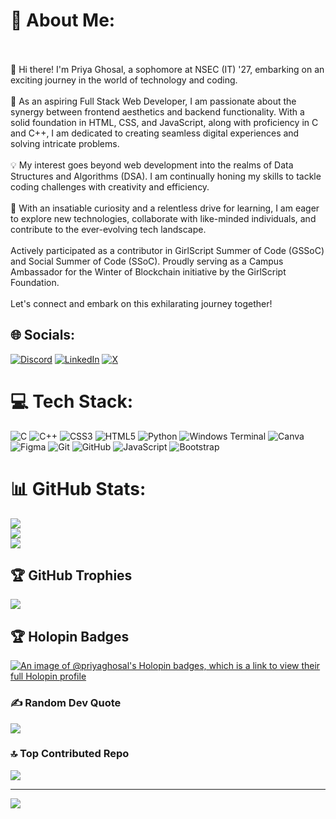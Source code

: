 # 💫 About Me:
<br><br>👋 Hi there! I'm Priya Ghosal, a sophomore at NSEC (IT) '27, embarking on an exciting journey in the world of technology and coding.<br><br>🌟 As an aspiring Full Stack Web Developer, I am passionate about the synergy between frontend aesthetics and backend functionality. With a solid foundation in HTML, CSS, and JavaScript, along with proficiency in C and C++, I am dedicated to creating seamless digital experiences and solving intricate problems.<br><br>💡 My interest goes beyond web development into the realms of Data Structures and Algorithms (DSA). I am continually honing my skills to tackle coding challenges with creativity and efficiency.<br><br>🚀 With an insatiable curiosity and a relentless drive for learning, I am eager to explore new technologies, collaborate with like-minded individuals, and contribute to the ever-evolving tech landscape.<br><br>Actively participated as a contributor in GirlScript Summer of Code (GSSoC) and Social Summer of Code (SSoC).
Proudly serving as a Campus Ambassador for the Winter of Blockchain initiative by the GirlScript Foundation.<br><br>Let's connect and embark on this exhilarating journey together!


## 🌐 Socials:
[![Discord](https://img.shields.io/badge/Discord-%237289DA.svg?logo=discord&logoColor=white)](https://discord.gg/priyaghosal) [![LinkedIn](https://img.shields.io/badge/LinkedIn-%230077B5.svg?logo=linkedin&logoColor=white)](https://www.linkedin.com/in/priya-ghosal-785771286/) [![X](https://img.shields.io/badge/X-black.svg?logo=X&logoColor=white)](https://x.com/https://twitter.com/PriyaGhosa39968) 

# 💻 Tech Stack:
![C](https://img.shields.io/badge/c-%2300599C.svg?style=for-the-badge&logo=c&logoColor=white) ![C++](https://img.shields.io/badge/c++-%2300599C.svg?style=for-the-badge&logo=c%2B%2B&logoColor=white) ![CSS3](https://img.shields.io/badge/css3-%231572B6.svg?style=for-the-badge&logo=css3&logoColor=white) ![HTML5](https://img.shields.io/badge/html5-%23E34F26.svg?style=for-the-badge&logo=html5&logoColor=white) ![Python](https://img.shields.io/badge/python-3670A0?style=for-the-badge&logo=python&logoColor=ffdd54) ![Windows Terminal](https://img.shields.io/badge/Windows%20Terminal-%234D4D4D.svg?style=for-the-badge&logo=windows-terminal&logoColor=white) ![Canva](https://img.shields.io/badge/Canva-%2300C4CC.svg?style=for-the-badge&logo=Canva&logoColor=white) ![Figma](https://img.shields.io/badge/figma-%23F24E1E.svg?style=for-the-badge&logo=figma&logoColor=white) ![Git](https://img.shields.io/badge/git-%23F05033.svg?style=for-the-badge&logo=git&logoColor=white) ![GitHub](https://img.shields.io/badge/github-%23121011.svg?style=for-the-badge&logo=github&logoColor=white) ![JavaScript](https://img.shields.io/badge/javascript-%23323330.svg?style=for-the-badge&logo=javascript&logoColor=%23F7DF1E) ![Bootstrap](https://img.shields.io/badge/bootstrap-%238511FA.svg?style=for-the-badge&logo=bootstrap&logoColor=white)
# 📊 GitHub Stats:
![](https://github-readme-stats.vercel.app/api?username=PriyaGhosal&theme=dark&hide_border=false&include_all_commits=false&count_private=false)<br/>
![](https://github-readme-streak-stats.herokuapp.com/?user=PriyaGhosal&theme=dark&hide_border=false)<br/>
![](https://github-readme-stats.vercel.app/api/top-langs/?username=PriyaGhosal&theme=dark&hide_border=false&include_all_commits=false&count_private=false&layout=compact)

## 🏆 GitHub Trophies
![](https://github-profile-trophy.vercel.app/?username=PriyaGhosal&theme=radical&no-frame=false&no-bg=true&margin-w=4)

## 🏆 Holopin Badges
[![An image of @priyaghosal's Holopin badges, which is a link to view their full Holopin profile](https://holopin.me/priyaghosal)](https://holopin.io/@priyaghosal)

### ✍️ Random Dev Quote
![](https://quotes-github-readme.vercel.app/api?type=horizontal&theme=radical)

### 🔝 Top Contributed Repo
![](https://github-contributor-stats.vercel.app/api?username=PriyaGhosal&limit=5&theme=dark&combine_all_yearly_contributions=true)

---
[![](https://visitcount.itsvg.in/api?id=PriyaGhosal&icon=0&color=0)](https://visitcount.itsvg.in)

<!-- Proudly created with GPRM ( https://gprm.itsvg.in ) -->

